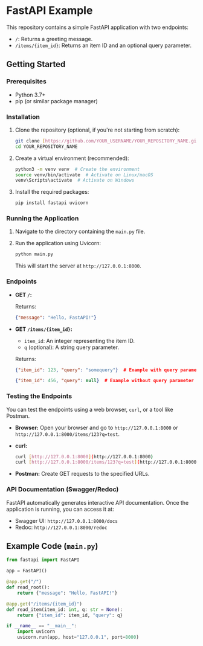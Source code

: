 # FastAPI Example

This repository contains a simple FastAPI application with two endpoints:

*   `/`: Returns a greeting message.
*   `/items/{item_id}`: Returns an item ID and an optional query parameter.

## Getting Started

### Prerequisites

*   Python 3.7+
*   pip (or similar package manager)

### Installation

1.  Clone the repository (optional, if you're not starting from scratch):

    ```bash
    git clone [https://github.com/YOUR_USERNAME/YOUR_REPOSITORY_NAME.git](https://www.google.com/search?q=https://github.com/YOUR_USERNAME/YOUR_REPOSITORY_NAME.git)  # Replace with your repo URL
    cd YOUR_REPOSITORY_NAME
    ```

2.  Create a virtual environment (recommended):

    ```bash
    python3 -m venv venv  # Create the environment
    source venv/bin/activate  # Activate on Linux/macOS
    venv\Scripts\activate  # Activate on Windows
    ```

3.  Install the required packages:

    ```bash
    pip install fastapi uvicorn
    ```

### Running the Application

1.  Navigate to the directory containing the `main.py` file.

2.  Run the application using Uvicorn:

    ```bash
    python main.py
    ```

    This will start the server at `http://127.0.0.1:8000`.

### Endpoints

*   **GET `/`:**

    Returns:

    ```json
    {"message": "Hello, FastAPI!"}
    ```

*   **GET `/items/{item_id}`:**

    *   `item_id`:  An integer representing the item ID.
    *   `q` (optional): A string query parameter.

    Returns:

    ```json
    {"item_id": 123, "query": "somequery"}  # Example with query parameter
    ```

    ```json
    {"item_id": 456, "query": null}  # Example without query parameter
    ```

### Testing the Endpoints

You can test the endpoints using a web browser, `curl`, or a tool like Postman.

*   **Browser:** Open your browser and go to `http://127.0.0.1:8000` or `http://127.0.0.1:8000/items/123?q=test`.

*   **curl:**

    ```bash
    curl [http://127.0.0.1:8000](http://127.0.0.1:8000)
    curl [http://127.0.0.1:8000/items/123?q=test](http://127.0.0.1:8000/items/123?q=test)
    ```

*   **Postman:** Create GET requests to the specified URLs.

### API Documentation (Swagger/Redoc)

FastAPI automatically generates interactive API documentation.  Once the application is running, you can access it at:

*   Swagger UI: `http://127.0.0.1:8000/docs`
*   Redoc: `http://127.0.0.1:8000/redoc`

## Example Code (`main.py`)

```python
from fastapi import FastAPI

app = FastAPI()

@app.get("/")
def read_root():
    return {"message": "Hello, FastAPI!"}

@app.get("/items/{item_id}")
def read_item(item_id: int, q: str = None):
    return {"item_id": item_id, "query": q}

if __name__ == "__main__":
    import uvicorn
    uvicorn.run(app, host="127.0.0.1", port=8000)
